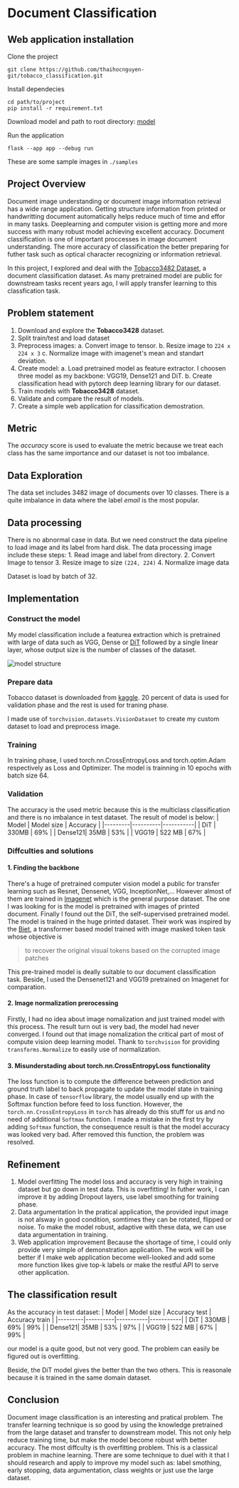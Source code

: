 # Document Classification

## Web application installation
Clone the project
```
git clone https://github.com/thaihocnguyen-git/tobacco_classification.git
```
Install dependecies

```
cd path/to/project
pip install -r requirement.txt
```

Download model and path to root directory: [model](https://drive.google.com/file/d/14R7uyGVx3_2AVDnKJxmlJwON1v_mSiCK/view?usp=sharing)

Run the application
```
flask --app app --debug run
```
These are some sample images in `./samples`
## Project Overview

Document image understanding or document image information retrieval has a wide range application. Getting structure information from printed or handwritting document automatically helps reduce much of time and effor in many tasks. Deeplearning and computer vision is getting more and more success with many robust model achieving excellent accuracy. Document classification is one of important proccesses in image document understanding. The more accuracy of classification the better preparing for futher task such as optical character recognizing or information retrieval. 

In this project, I explored and deal with the [Tobacco3482 Dataset](https://wiki.umiacs.umd.edu/clip/index.php/Main_Page), a document classification dataset. As many pretrained model are public for downstream tasks recent years ago, I will apply transfer learning to this classfication task.
## Problem statement
1. Download and explore the **Tobacco3428** dataset.
2. Split train/test and load dataset
3. Preprocess images:
a. Convert image to tensor.
b. Resize image to `224 x 224 x 3`
c. Normalize image with imagenet's mean and standart deviation.
4. Create model:
a. Load pretrained model as feature extractor. I choosen three model as my backbone: VGG19, Dense121 and DiT.
b. Create classification head with pytorch deep learning library for our dataset.
5. Train models with **Tobacco3428** dataset.
6. Validate and compare the result of models.
7. Create a simple web application for classification demostration.
## Metric
The *accuracy* score is used to evaluate the metric because we treat each class has the same importance and our dataset is not too imbalance.
## Data Exploration
The data set includes 3482 image of documents over 10 classes.
There is a quite imbalance in data where the label *email* is the most popular.
## Data processing
There is no abnormal case in data. But we need construct the data pipeline to load image and its label from hard disk.
The data processing image include these steps:
		1. Read image and label from directory.
		2. Convert Image to tensor
		3. Resize image to size `(224, 224)`
		4. Normalize image data

Dataset is load by batch of 32.

## Implementation
### Construct the model

My model classification include a featurea extraction which is pretrained with large of data such as VGG, Dense or [DiT](https://arxiv.org/pdf/2203.02378.pdf) followed by a single linear layer, whose output size is the number of classes of the dataset.

![model structure](https://github.com/thaihocnguyen-git/tobacco_classification/blob/main/images/model.png)

### Prepare data
Tobacco dataset is downloaded from [kaggle](https://www.kaggle.com/datasets/patrickaudriaz/tobacco3482jpg). 20 percent of data is used for validation phase and the rest is used for traning phase.

I made use of `torchvision.datasets.VisionDataset` to create my custom dataset to load and preprocess image.

### Training
In training phase, I used torch.nn.CrossEntropyLoss and torch.optim.Adam respectively as Loss and Optimizer. The model is trainning in 10 epochs with batch size 64.

### Validation
The accuracy is the used metric because this is the multiclass classification and there is no imbalance in test dataset.
The result of model is below:
| Model | Model size | Accuracy  |
|---------|----------|-----------|
| DiT     | 330MB    |     69%   |
| Dense121| 35MB     |     53%   |
| VGG19   | 522 MB   |     67%   |

### Diffculties and solutions
#### 1. Finding the backbone
There's a huge of pretrained computer vision model a public for transfer learning such as Resnet, Densenet, VGG, InceptionNet,... However almost of them are trained in [Imagenet](https://www.image-net.org/) which is the general purpose dataset. The one I was looking for is the model is pretrained with images of printed document. Finally I found out the DiT, the self-supervised pretrained model. The model is trained in the huge printed dataset. Their work was inspired by the [Biet](https://arxiv.org/pdf/2106.08254.pdf), a transformer based model trained with image masked token task whose objective is
>  to recover the original visual tokens based on the corrupted image patches

This pre-trained model is deally suitable to our document classification task.
Beside, I used the Densenet121 and VGG19 pretrained on Imagenet for comparation.
#### 2. Image normalization prerocessing
Firstly, I had no idea about image nomalization and just trained model with this process. The result turn out is very bad, the model had never converged. I found out that image nomalization the critical part of most of compute vision deep learning model. Thank to `torchvision` for providing `transforms.Normalize` to easily use of normalization.
#### 3. Misunderstading about torch.nn.CrossEntropyLoss functionality
The loss function is to compute the difference between prediction and ground truth label to back propagate to update the model state in training phase. In case of `tensorflow` library, the model usually end up with the Softmax function before feed to loss function. However, the `torch.nn.CrossEntropyLoss` in 	`torch` has already do this stuff for us and no need of additional `Softmax` function. I made a mistake in the first try by adding `Softmax` function, the consequence result is that the model accuracy was looked very bad. After removed this function, the problem was resolved.

## Refinement
1. Model overfitting
	The model loss and accuracy is very high in training dataset but go down in test data. This is overfitting! In futher work, I can improve it by adding Dropout layers, use label smoothing for training phase.
2. Data argumentation
    In the pratical application, the provided input image is not alsway in good condition, somtimes they can be rotated, flipped or noise. To make the model robust, adaptive with these data, we can use data argumentation in training.
3. Web application improvement
	 Because the shortage of time, I could only provide very simple of demonstration application. The work will be better if I make web application become well-looked and add some more function likes give top-k labels or make the restful API to serve other application.

## The classification result
As the accuracy in test dataset:
| Model | Model size | Accuracy test  |  Accuracy train |
|---------|----------|-----------|-----------|
| DiT     | 330MB    |     69%   | 99% |
| Dense121| 35MB     |     53%   | 97% |
| VGG19   | 522 MB   |     67%   | 99% |

our model is a quite good, but not very good. The problem can easily be figured out is overfitting.  

Beside, the DiT model gives the better than the two others. This is reasonale because it is trained in the same domain dataset.

## Conclusion
Document image classification is an interesting and pratical problem. The transfer learning technique is so good by using the knowledge pretrained from the large dataset and transfer to downstream model. This not only help reduce training time, but make the model become robust with better accuracy.
The most diffculty is th overfitting problem. This is a classical problem in machine learning. There are some technique to duel with it that I should research and apply to improve my model such as: label smothing, early stopping, data argumentation, class weights or just use the large dataset.
